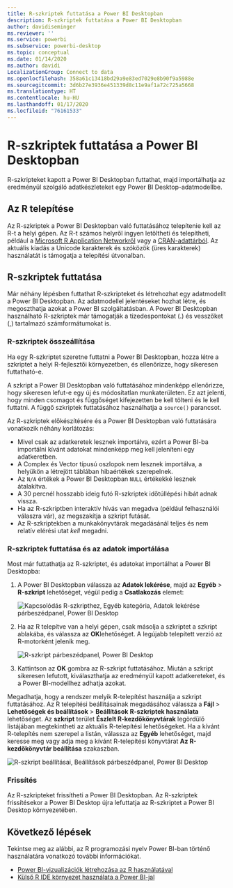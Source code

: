 ```yaml
---
title: R-szkriptek futtatása a Power BI Desktopban
description: R-szkriptek futtatása a Power BI Desktopban
author: davidiseminger
ms.reviewer: ''
ms.service: powerbi
ms.subservice: powerbi-desktop
ms.topic: conceptual
ms.date: 01/14/2020
ms.author: davidi
LocalizationGroup: Connect to data
ms.openlocfilehash: 358a61c13418bd29a9e83ed7029e8b90f9a5988e
ms.sourcegitcommit: 3d6b27e3936e451339d8c11e9af1a72c725a5668
ms.translationtype: HT
ms.contentlocale: hu-HU
ms.lasthandoff: 01/17/2020
ms.locfileid: "76161533"
---
```

# <a name="run-r-scripts-in-power-bi-desktop"></a>R-szkriptek futtatása a Power BI Desktopban

R-szkripteket kapott a Power BI Desktopban futtathat, majd importálhatja az eredményül szolgáló adatkészleteket egy Power BI Desktop-adatmodellbe.

## <a name="install-r"></a>Az R telepítése

Az R-szkriptek a Power BI Desktopban való futtatásához telepítenie kell az R-t a helyi gépen. Az R-t számos helyről ingyen letöltheti és telepítheti, például a [Microsoft R Application Networkről](https://mran.revolutionanalytics.com/download/) vagy a [CRAN-adattárból](https://cran.r-project.org/bin/windows/base/). Az aktuális kiadás a Unicode karakterek és szóközök (üres karakterek) használatát is támogatja a telepítési útvonalban.

## <a name="run-r-scripts"></a>R-szkriptek futtatása

Már néhány lépésben futtathat R-szkripteket és létrehozhat egy adatmodellt a Power BI Desktopban. Az adatmodellel jelentéseket hozhat létre, és megoszthatja azokat a Power BI szolgáltatásban. A Power BI Desktopban használható R-szkriptek már támogatják a tizedespontokat (.) és vesszőket (,) tartalmazó számformátumokat is.

### <a name="prepare-an-r-script"></a>R-szkriptek összeállítása

Ha egy R-szkriptet szeretne futtatni a Power BI Desktopban, hozza létre a szkriptet a helyi R-fejlesztői környezetben, és ellenőrizze, hogy sikeresen futtatható-e.

A szkript a Power BI Desktopban való futtatásához mindenképp ellenőrizze, hogy sikeresen lefut-e egy új és módosítatlan munkaterületen. Ez azt jelenti, hogy minden csomagot és függőséget kifejezetten be kell tölteni és le kell futtatni. A függő szkriptek futtatásához használhatja a `source()` parancsot.

Az R-szkriptek előkészítésére és a Power BI Desktopban való futtatására vonatkozik néhány korlátozás:

* Mivel csak az adatkeretek lesznek importálva, ezért a Power BI-ba importálni kívánt adatokat mindenképp meg kell jeleníteni egy adatkeretben.
* A Complex és Vector típusú oszlopok nem lesznek importálva, a helyükön a létrejött táblában hibaértékek szerepelnek.
* Az `N/A` értékek a Power BI Desktopban `NULL` értékekké lesznek átalakítva.
* A 30 percnél hosszabb ideig futó R-szkriptek időtúllépési hibát adnak vissza.
* Ha az R-szkriptben interaktív hívás van megadva (például felhasználói válaszra vár), az megszakítja a szkript futását.
* Az R-szkriptekben a munkakönyvtárak megadásánál teljes és nem relatív elérési utat *kell* megadni.

### <a name="run-your-r-script-and-import-data"></a>R-szkriptek futtatása és az adatok importálása

Most már futtathatja az R-szkriptet, és adatokat importálhat a Power BI Desktopba:

1. A Power BI Desktopban válassza az **Adatok lekérése**, majd az **Egyéb** > **R-szkript** lehetőséget, végül pedig a **Csatlakozás** elemet:

    ![Kapcsolódás R-szkripthez, Egyéb kategória, Adatok lekérése párbeszédpanel, Power BI Desktop](media/desktop-r-scripts/r-scripts-1.png)

2. Ha az R telepítve van a helyi gépen, csak másolja a szkriptet a szkript ablakába, és válassza az **OK**lehetőséget. A legújabb telepített verzió az R-motorként jelenik meg.

    ![R-szkript párbeszédpanel, Power BI Desktop](media/desktop-r-scripts/r-scripts-2.png)

3. Kattintson az **OK** gombra az R-szkript futtatásához. Miután a szkript sikeresen lefutott, kiválaszthatja az eredményül kapott adatkereteket, és a Power BI-modellhez adhatja azokat.

Megadhatja, hogy a rendszer melyik R-telepítést használja a szkript futtatásához. Az R telepítési beállításainak megadásához válassza a **Fájl** > **Lehetőségek és beállítások** > **Beállítások** **R-szkriptek használata** lehetőséget. Az **szkript** terület **Észlelt R-kezdőkönyvtárak** legördülő listájában megtekintheti az aktuális R-telepítési lehetőségeket. Ha a kívánt R-telepítés nem szerepel a listán, válassza az **Egyéb** lehetőséget, majd keresse meg vagy adja meg a kívánt R-telepítési könyvtárat **Az R-kezdőkönyvtár beállítása** szakaszban.

![R-szkript beállításai, Beállítások párbeszédpanel, Power BI Desktop](media/desktop-r-scripts/r-scripts-4.png)

### <a name="refresh"></a>Frissítés

Az R-szkripteket frissítheti a Power BI Desktopban. Az R-szkriptek frissítésekor a Power BI Desktop újra lefuttatja az R-szkriptet a Power BI Desktop környezetében.

## <a name="next-steps"></a>Következő lépések

Tekintse meg az alábbi, az R programozási nyelv Power BI-ban történő használatára vonatkozó további információkat.

* [Power BI-vizualizációk létrehozása az R használatával](desktop-r-visuals.md)
* [Külső R IDE környezet használata a Power BI-jal](desktop-r-ide.md)
